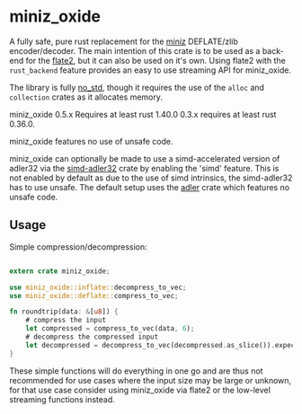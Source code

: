 # miniz_oxide

A fully safe, pure rust replacement for the [miniz](https://github.com/richgel999/miniz) DEFLATE/zlib encoder/decoder.
The main intention of this crate is to be used as a back-end for the [flate2](https://github.com/alexcrichton/flate2-rs), but it can also be used on it's own. Using flate2 with the ```rust_backend``` feature provides an easy to use streaming API for miniz_oxide.

The library is fully [no_std](https://docs.rust-embedded.org/book/intro/no-std.html), though it requires the use of the `alloc` and `collection` crates as it allocates memory.

miniz_oxide 0.5.x Requires at least rust 1.40.0 0.3.x requires at least rust 0.36.0.

miniz_oxide features no use of unsafe code.

miniz_oxide can optionally be made to use a simd-accelerated version of adler32 via the [simd-adler32](https://crates.io/crates/simd-adler32) crate by enabling the 'simd' feature. This is not enabled by default as due to the use of simd intrinsics, the simd-adler32 has to use unsafe. The default setup uses the [adler](https://crates.io/crates/adler) crate which features no unsafe code.

## Usage
Simple compression/decompression:
```rust

extern crate miniz_oxide;

use miniz_oxide::inflate::decompress_to_vec;
use miniz_oxide::deflate::compress_to_vec;

fn roundtrip(data: &[u8]) {
    # compress the input
    let compressed = compress_to_vec(data, 6);
    # decompress the compressed input
    let decompressed = decompress_to_vec(decompressed.as_slice()).expect("Failed to decompress!");
}

```
These simple functions will do everything in one go and are thus not recommended for use cases where the input size may be large or unknown, for that use case consider using miniz_oxide via flate2 or the low-level streaming functions instead.
